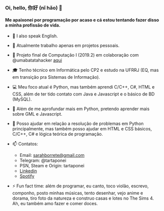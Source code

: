 ### Oi, hello, 你好 (nǐ hǎo) 👋

<!-- **tartaponei/tartaponei** is a ✨ _special_ ✨ repository because its `README.md` (this file) appears on your GitHub profile. -->

#### Me apaixonei por programação por acaso e cá estou tentando fazer disso a minha profissão de vida.

- 📢 I also speak English.
- 🔭 Atualmente trabalho apenas em projetos pessoais.
- 🔭 Projeto final de Computação I (2019.2) em colaboração com @umabatatahacker [aqui](https://github.com/umabatatahacker/ProgramaParaCalcularADistanciaEntreAsLigacoesQuimicas)
- 🎓 Tenho técnico em Informática pelo CP2 e estudo na UFRRJ (EQ, mas em transição pra Sistemas de Informação).
- 💻 Meu foco atual é Python, mas também aprendi C/C++, C#, HTML e CSS, além de ter tido contato com Java e Javascript e o básico de BD (MySQL).
- 🌱 Além de me aprofundar mais em Python, pretendo aprender mais sobre GML e Javascript.
- 💬 Posso ajudar em relação a resolução de problemas em Python principalmente, mas também posso ajudar em HTML e CSS básicos, C/C++, C# e lógica teórica de programação.
- 📫 Contatos: 
  - Email: sarahborrete@gmail.com
  - Telegram: @tartaponei
  - PSN, Steam e Origin: tartaponei
  - [Linkedin](https://www.linkedin.com/in/sarah-borrete-b8b06b1b4/)
  - [Spotify](https://open.spotify.com/user/little--jewel)

- ⚡ Fun fact time: além de programar, eu canto, toco violão, escrevo, componho, posto minhas músicas, tento desenhar, vejo anime e dorama, tiro foto da natureza e construo casas e lotes no The Sims 4. Ah, eu também amo fazer e comer doces.

